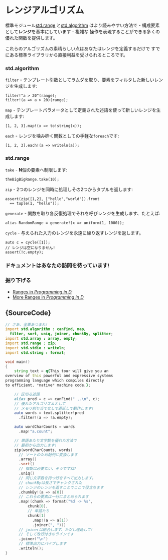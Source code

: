 # レンジアルゴリズム

標準モジュール[std.range](http://dlang.org/phobos/std_range.html)
と[std.algorithm](http://dlang.org/phobos/std_algorithm.html)
はより読みやすい方法で - 構成要素として**レンジ**を基本にしています - 複雑な
操作を表現することができる多くの優れた関数を提供します。

これらのアルゴリズムの素晴らしい点はあなたはレンジを定義するだけで
すでにある標準ライブラリから直接利益を受けられるところです。

### std.algorithm

`filter` - テンプレート引数としてラムダを取り、要素をフィルタした新しいレンジを生成します:

    filter!"a > 20"(range);
    filter!(a => a > 20)(range);

`map` - テンプレートパラメータとして定義された述語を使って新しいレンジを生成します:

    [1, 2, 3].map!(x => to!string(x));

`each` - レンジを噛み砕く関数としての手軽な`foreach`です:

    [1, 2, 3].each!(a => writeln(a));

### std.range
`take` - **N**個の要素へ制限します:

    theBigBigRange.take(10);

`zip` - 2つのレンジを同時に処理しその2つからタプルを返します:

    assert(zip([1,2], ["hello","world"]).front
      == tuple(1, "hello"));

`generate` - 関数を取り各反復処理でそれを呼びレンジを生成します、たとえば:

    alias RandomRange = generate!(x => uniform(1, 1000));

`cycle` - 与えられた入力のレンジを永遠に繰り返すレンジを返します。

    auto c = cycle([1]);
    // レンジは空になりません!
    assert(!c.empty);

### ドキュメントはあなたの訪問を待っています!


### 掘り下げる

- [Ranges in _Programming in D_](http://ddili.org/ders/d.en/ranges.html)
- [More Ranges in _Programming in D_](http://ddili.org/ders/d.en/ranges_more.html)

## {SourceCode}

```d
// さあ、全軍あつまれ!
import std.algorithm : canFind, map,
  filter, sort, uniq, joiner, chunkBy, splitter;
import std.array : array, empty;
import std.range : zip;
import std.stdio : writeln;
import std.string : format;

void main()
{
    string text = q{This tour will give you an
overview of this powerful and expressive systems
programming language which compiles directly
to efficient, *native* machine code.};

    // 区切る述語
    alias pred = c => canFind(" ,.\n", c);
    // 優れたアルゴリズムとして
    // メモリ割り当てなしで遅延して動作します!
    auto words = text.splitter!pred
      .filter!(a => !a.empty);

    auto wordCharCounts = words
      .map!"a.count";

    // 単語あたり文字数を優れた方法で
    // 最初から出力します!
    zip(wordCharCounts, words)
      // ソートのため配列に変換します
      .array()
      .sort()
      // 複製は必要ない、そうですね?
      .uniq()
      // 同じ文字数を持つ行をすべて出力します。
      // chunkByは長さでチャンクされた
      // レンジのレンジを返すことでここで役立ちます
      .chunkBy!(a => a[0])
      // これらの要素は一行にまとめられます
      .map!(chunk => format("%d -> %s",
          chunk[0],
          // 単語たち
          chunk[1]
            .map!(a => a[1])
            .joiner(", ")))
      // joinerは結合します、ただし遅延して!
      // そして改行付きのラインです
      .joiner("\n")
      // 標準出力にパイプします
      .writeln();
}
```
